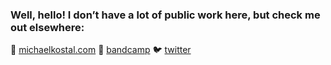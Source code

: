 ### Well, hello! I don’t have a lot of public work here, but check me out elsewhere:

🎨 [michaelkostal.com](http://michaelkostal.com) 
🎸 [bandcamp](http://music.michaelkostal.com) 
🐦 [twitter](http://twitter.com/michaelkostal)

<!--
**michaelkostal/michaelkostal** is a ✨ _special_ ✨ repository because its `README.md` (this file) appears on your GitHub profile.

Here are some ideas to get you started:

- 🔭 I’m currently working on ...
- 🌱 I’m currently learning ...
- 👯 I’m looking to collaborate on ...
- 🤔 I’m looking for help with ...
- 💬 Ask me about ...
- 📫 How to reach me: ...
- 😄 Pronouns: ...
- ⚡ Fun fact: ...
-->
